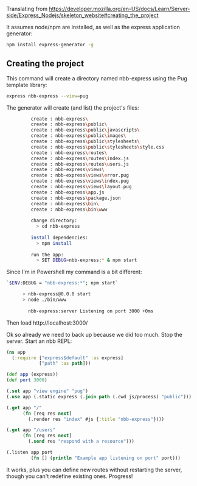 Translating from https://developer.mozilla.org/en-US/docs/Learn/Server-side/Express_Nodejs/skeleton_website#creating_the_project

It assumes node/npm are installed, as well as the express application generator:

``` sh
npm install express-generator -g
```

## Creating the project

This command will create a directory named nbb-express using the Pug template library:

``` sh
express nbb-express --view=pug
```

The generator will create (and list) the project's files:

``` sh
	     create : nbb-express\
	     create : nbb-express\public\
	     create : nbb-express\public\javascripts\
	     create : nbb-express\public\images\
	     create : nbb-express\public\stylesheets\
	     create : nbb-express\public\stylesheets\style.css
	     create : nbb-express\routes\
	     create : nbb-express\routes\index.js
	     create : nbb-express\routes\users.js
	     create : nbb-express\views\
	     create : nbb-express\views\error.pug
	     create : nbb-express\views\index.pug
	     create : nbb-express\views\layout.pug
	     create : nbb-express\app.js
	     create : nbb-express\package.json
	     create : nbb-express\bin\
	     create : nbb-express\bin\www
	  
	     change directory:
	       > cd nbb-express
	  
	     install dependencies:
	       > npm install
	  
	     run the app:
	       > SET DEBUG=nbb-express:* & npm start
```

Since I'm in Powershell my command is a bit different:

``` sh
`$ENV:DEBUG = "nbb-express:*"; npm start`
```

``` sh
	  > nbb-express@0.0.0 start
	  > node ./bin/www
	  
	    nbb-express:server Listening on port 3000 +0ms
```

Then load http://localhost:3000/

Ok so already we need to back up because we did too much. Stop the server. Start an nbb REPL:

``` clojure
(ns app
  (:require ["express$default" :as express]
            ["path" :as path]))

(def app (express))
(def port 3000)

(.set app "view engine" "pug")
(.use app (.static express (.join path (.cwd js/process) "public")))

(.get app "/"
      (fn [req res next]
        (.render res "index" #js {:title "nbb-express"})))

(.get app "/users"
      (fn [req res next]
        (.send res "respond with a resource")))

(.listen app port
         (fn [] (println "Example app listening on port" port)))
```

It works, plus you can define new routes without restarting the server, though you can't redefine existing ones. Progress!